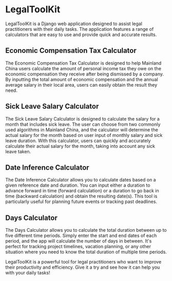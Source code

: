 # LegalToolKit
LegalToolKit is a Django web application designed to assist legal practitioners with their daily tasks. The application features a range of calculators that are easy to use and provide quick and accurate results.

## Economic Compensation Tax Calculator
The Economic Compensation Tax Calculator is designed to help Mainland China users calculate the amount of personal income tax they owe on the economic compensation they receive after being dismissed by a company. By inputting the total amount of economic compensation and the annual average salary in their local area, users can easily obtain the result they need.

## Sick Leave Salary Calculator
The Sick Leave Salary Calculator is designed to calculate the salary for a month that includes sick leave. The user can choose from two commonly used algorithms in Mainland China, and the calculator will determine the actual salary for the month based on user input of monthly salary and sick leave duration. With this calculator, users can quickly and accurately calculate their actual salary for the month, taking into account any sick leave taken.

## Date Inference Calculator
The Date Inference Calculator allows you to calculate dates based on a given reference date and duration. You can input either a duration to advance forward in time (forward calculation) or a duration to go back in time (backward calculation) and obtain the resulting date(s). This tool is particularly useful for planning future events or tracking past deadlines.

## Days Calculator
The Days Calculator allows you to calculate the total duration between up to five different time periods. Simply enter the start and end dates of each period, and the app will calculate the number of days in between. It's perfect for tracking project timelines, vacation planning, or any other situation where you need to know the total duration of multiple time periods.

LegalToolKit is a powerful tool for legal practitioners who want to improve their productivity and efficiency. Give it a try and see how it can help you with your daily tasks!

